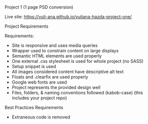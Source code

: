 Project 1 (1 page PSD conversion)

Live site: https://yuli-ana.github.io/yuliana-hazda-project-one/


Project Requirements

Requirements:
- Site is responsive and uses media queries
- Wrapper used to constrain content on large displays
- Semantic HTML elements are used properly
- One external .css stylesheet is used for whole project (no SASS)
- Setup snippet is used
- All images considered content have descriptive alt text
- Floats and .clearfix are used properly
- Google web fonts are used
- Project represents the provided design well
- Files, folders, & naming conventions followed (kabob-case) (this includes your project repo)

Best Practices Requirements

- Extraneous code is removed

